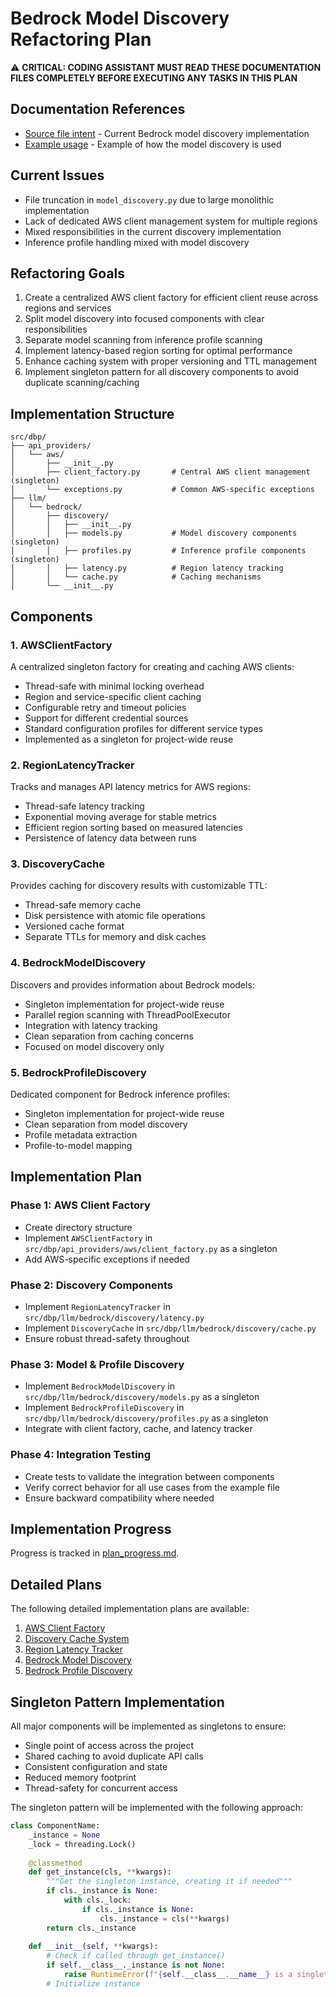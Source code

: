 # Bedrock Model Discovery Refactoring Plan

⚠️ **CRITICAL: CODING ASSISTANT MUST READ THESE DOCUMENTATION FILES COMPLETELY BEFORE EXECUTING ANY TASKS IN THIS PLAN**

## Documentation References
- [Source file intent](src/dbp/llm/bedrock/model_discovery.py) - Current Bedrock model discovery implementation 
- [Example usage](src/dbp/llm/bedrock/examples/model_discovery_example.py) - Example of how the model discovery is used

## Current Issues
- File truncation in `model_discovery.py` due to large monolithic implementation
- Lack of dedicated AWS client management system for multiple regions
- Mixed responsibilities in the current discovery implementation
- Inference profile handling mixed with model discovery

## Refactoring Goals
1. Create a centralized AWS client factory for efficient client reuse across regions and services
2. Split model discovery into focused components with clear responsibilities
3. Separate model scanning from inference profile scanning
4. Implement latency-based region sorting for optimal performance
5. Enhance caching system with proper versioning and TTL management
6. Implement singleton pattern for all discovery components to avoid duplicate scanning/caching

## Implementation Structure

```
src/dbp/
├── api_providers/
│   └── aws/
│       ├── __init__.py
│       ├── client_factory.py       # Central AWS client management (singleton)
│       └── exceptions.py           # Common AWS-specific exceptions
├── llm/
│   └── bedrock/
│       ├── discovery/
│       │   ├── __init__.py
│       │   ├── models.py           # Model discovery components (singleton)
│       │   ├── profiles.py         # Inference profile components (singleton)
│       │   ├── latency.py          # Region latency tracking
│       │   └── cache.py            # Caching mechanisms
│       └── __init__.py
```

## Components

### 1. AWSClientFactory
A centralized singleton factory for creating and caching AWS clients:
- Thread-safe with minimal locking overhead
- Region and service-specific client caching
- Configurable retry and timeout policies
- Support for different credential sources
- Standard configuration profiles for different service types
- Implemented as a singleton for project-wide reuse

### 2. RegionLatencyTracker
Tracks and manages API latency metrics for AWS regions:
- Thread-safe latency tracking
- Exponential moving average for stable metrics
- Efficient region sorting based on measured latencies
- Persistence of latency data between runs

### 3. DiscoveryCache
Provides caching for discovery results with customizable TTL:
- Thread-safe memory cache
- Disk persistence with atomic file operations
- Versioned cache format
- Separate TTLs for memory and disk caches

### 4. BedrockModelDiscovery
Discovers and provides information about Bedrock models:
- Singleton implementation for project-wide reuse
- Parallel region scanning with ThreadPoolExecutor
- Integration with latency tracking
- Clean separation from caching concerns
- Focused on model discovery only

### 5. BedrockProfileDiscovery
Dedicated component for Bedrock inference profiles:
- Singleton implementation for project-wide reuse
- Clean separation from model discovery
- Profile metadata extraction
- Profile-to-model mapping

## Implementation Plan

### Phase 1: AWS Client Factory
- Create directory structure
- Implement `AWSClientFactory` in `src/dbp/api_providers/aws/client_factory.py` as a singleton
- Add AWS-specific exceptions if needed

### Phase 2: Discovery Components
- Implement `RegionLatencyTracker` in `src/dbp/llm/bedrock/discovery/latency.py`
- Implement `DiscoveryCache` in `src/dbp/llm/bedrock/discovery/cache.py`
- Ensure robust thread-safety throughout

### Phase 3: Model & Profile Discovery
- Implement `BedrockModelDiscovery` in `src/dbp/llm/bedrock/discovery/models.py` as a singleton
- Implement `BedrockProfileDiscovery` in `src/dbp/llm/bedrock/discovery/profiles.py` as a singleton
- Integrate with client factory, cache, and latency tracker

### Phase 4: Integration Testing
- Create tests to validate the integration between components
- Verify correct behavior for all use cases from the example file
- Ensure backward compatibility where needed

## Implementation Progress
Progress is tracked in [plan_progress.md](scratchpad/bedrock_discovery_refactoring/plan_progress.md).

## Detailed Plans
The following detailed implementation plans are available:
1. [AWS Client Factory](scratchpad/bedrock_discovery_refactoring/plan_aws_client_factory.md)
2. [Discovery Cache System](scratchpad/bedrock_discovery_refactoring/plan_discovery_cache.md)
3. [Region Latency Tracker](scratchpad/bedrock_discovery_refactoring/plan_region_latency_tracker.md)
4. [Bedrock Model Discovery](scratchpad/bedrock_discovery_refactoring/plan_model_discovery.md)
5. [Bedrock Profile Discovery](scratchpad/bedrock_discovery_refactoring/plan_profile_discovery.md)

## Singleton Pattern Implementation

All major components will be implemented as singletons to ensure:
- Single point of access across the project
- Shared caching to avoid duplicate API calls
- Consistent configuration and state
- Reduced memory footprint
- Thread-safety for concurrent access

The singleton pattern will be implemented with the following approach:

```python
class ComponentName:
    _instance = None
    _lock = threading.Lock()
    
    @classmethod
    def get_instance(cls, **kwargs):
        """Get the singleton instance, creating it if needed"""
        if cls._instance is None:
            with cls._lock:
                if cls._instance is None:
                    cls._instance = cls(**kwargs)
        return cls._instance
        
    def __init__(self, **kwargs):
        # Check if called through get_instance()
        if self.__class__._instance is not None:
            raise RuntimeError(f"{self.__class__.__name__} is a singleton and should be accessed via get_instance()")
        # Initialize instance
